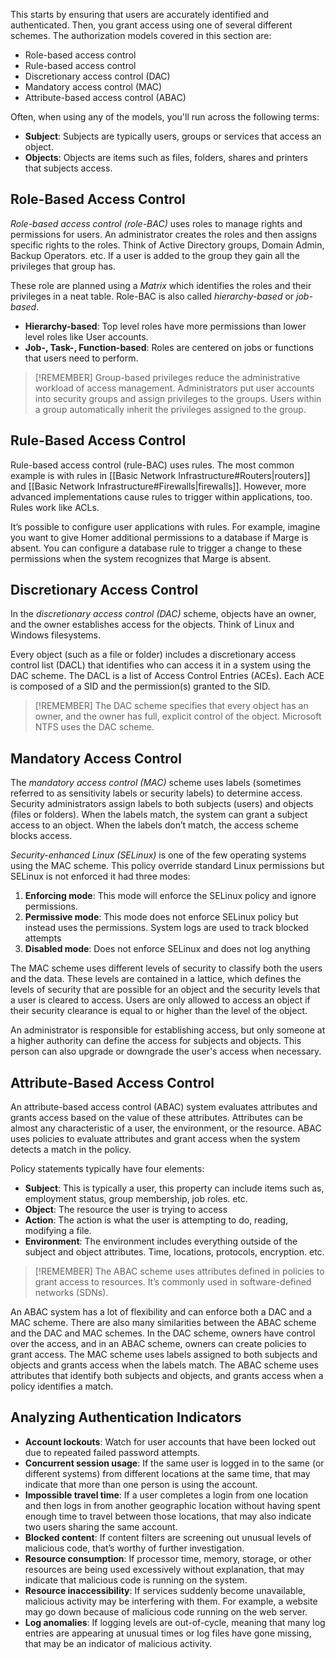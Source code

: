 This starts by ensuring that users are accurately identified and authenticated. Then, you grant access using one of several different schemes. The authorization models covered in this section are:

* Role-based access control 
* Rule-based access control 
* Discretionary access control (DAC) 
* Mandatory access control (MAC) 
* Attribute-based access control (ABAC)

Often, when using any of the models, you'll run across the following terms:
* **Subject**: Subjects are typically users, groups or services that access an object.
* **Objects**: Objects are items such as files, folders, shares and printers that subjects access. 

## Role-Based Access Control
*Role-based access control (role-BAC)* uses roles to manage rights and permissions for users. An administrator creates the roles and then assigns specific rights to the roles.  Think of Active Directory groups, Domain Admin, Backup Operators. etc. If a user is added to the group they gain all the privileges that group has. 

These role are planned using a *Matrix* which identifies the roles and their privileges in a neat table. Role-BAC is also called *hierarchy-based* or *job-based*.

* **Hierarchy-based**: Top level roles have more permissions than lower level roles like User accounts.
* **Job-, Task-, Function-based**: Roles are centered on jobs or functions that users need to perform. 

> [!REMEMBER]
> Group-based privileges reduce the administrative workload of access management. Administrators put user accounts into security groups and assign privileges to the groups. Users within a group automatically inherit the privileges assigned to the group.

## Rule-Based Access Control
Rule-based access control (rule-BAC) uses rules. The most common example is with rules in [[Basic Network Infrastructure#Routers|routers]] and [[Basic Network Infrastructure#Firewalls|firewalls]]. However, more advanced implementations cause rules to trigger within applications, too. Rules work like ACLs.

It’s possible to configure user applications with rules. For example, imagine you want to give Homer additional permissions to a database if Marge is absent. You can configure a database rule to trigger a change to these permissions when the system recognizes that Marge is absent.

## Discretionary Access Control
In the *discretionary access control (DAC)* scheme, objects have an owner, and the owner establishes access for the objects. Think of Linux and Windows filesystems.

Every object (such as a file or folder) includes a discretionary access control list (DACL) that identifies who can access it in a system using the DAC scheme. The DACL is a list of Access Control Entries (ACEs). Each ACE is composed of a SID and the permission(s) granted to the SID.

> [!REMEMBER]
> The DAC scheme specifies that every object has an owner, and the owner has full, explicit control of the object. Microsoft NTFS uses the DAC scheme.

## Mandatory Access Control
The *mandatory access control (MAC)* scheme uses labels (sometimes referred to as sensitivity labels or security labels) to determine access. Security administrators assign labels to both subjects (users) and objects (files or folders). When the labels match, the system can grant a subject access to an object. When the labels don’t match, the access scheme blocks access.

*Security-enhanced Linux (SELinux)* is one of the few operating systems using the MAC scheme. This policy override standard Linux permissions but SELinux is not enforced it had three modes:

1. **Enforcing mode**: This mode will enforce the SELinux policy and ignore permissions.
2. **Permissive mode**: This mode does not enforce SELinux policy but instead uses the permissions. System logs are used to track blocked attempts
3. **Disabled mode**: Does not enforce SELinux and does not log anything

The MAC scheme uses different levels of security to classify both the users and the data. These levels are contained in a lattice, which defines the levels of security that are possible for an object and the security levels that a user is cleared to access. Users are only allowed to access an object if their security clearance is equal to or higher than the level of the object.

An administrator is responsible for establishing access, but only someone at a higher authority can define the access for subjects and objects. This person can also upgrade or downgrade the user's access when necessary. 

## Attribute-Based Access Control
An attribute-based access control (ABAC) system evaluates attributes and grants access based on the value of these attributes. Attributes can be almost any characteristic of a user, the environment, or the resource. ABAC uses policies to evaluate attributes and grant access when the system detects a match in the policy.

Policy statements typically have four elements:
* **Subject**: This is typically a user, this property can include items such as, employment status, group membership, job roles. etc. 
* **Object**: The resource the user is trying to access
* **Action**: The action is what the user is attempting to do, reading, modifying a file.
* **Environment**: The environment includes everything outside of the subject and object attributes. Time, locations, protocols, encryption. etc.

> [!REMEMBER]
> The ABAC scheme uses attributes defined in policies to grant access to resources. It’s commonly used in software-defined networks (SDNs).

An ABAC system has a lot of flexibility and can enforce both a DAC and a MAC scheme. There are also many similarities between the ABAC scheme and the DAC and MAC schemes. In the DAC scheme, owners have control over the access, and in an ABAC scheme, owners can create policies to grant access. The MAC scheme uses labels assigned to both subjects and objects and grants access when the labels match. The ABAC scheme uses attributes that identify both subjects and objects, and grants access when a policy identifies a match.

## Analyzing Authentication Indicators
* **Account lockouts**: Watch for user accounts that have been locked out due to repeated failed password attempts.
* **Concurrent session usage**: If the same user is logged in to the same (or different systems) from different locations at the same time, that may indicate that more than one person is using the account. 
* **Impossible travel time**: If a user completes a login from one location and then logs in from another geographic location without having spent enough time to travel between those locations, that may also indicate two users sharing the same account. 
* **Blocked content**: If content filters are screening out unusual levels of malicious code, that’s worthy of further investigation. 
* **Resource consumption**: If processor time, memory, storage, or other resources are being used excessively without explanation, that may indicate that malicious code is running on the system. 
* **Resource inaccessibility**: If services suddenly become unavailable, malicious activity may be interfering with them. For example, a website may go down because of malicious code running on the web server. 
* **Log anomalies**: If logging levels are out-of-cycle, meaning that many log entries are appearing at unusual times or log files have gone missing, that may be an indicator of malicious activity.
